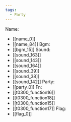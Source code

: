 ```yaml
---
tags:
  - Party
---
```

Name:
- [[name_0]]
- [[name_84]]
Bgm:
- [[bgm_15]]
Sound:
- [[sound_163]]
- [[sound_143]]
- [[sound_164]]
- [[sound_39]]
- [[sound_38]]
- [[sound_142]]
Party:
- [[party_0]]
Fn:
- [[t0300_function16]]
- [[t0300_function18]]
- [[t0300_function15]]
- [[t0300_function17]]
Flag:
- [[flag_0]]
